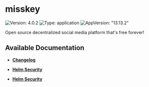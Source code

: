 # misskey

![Version: 4.0.2](https://img.shields.io/badge/Version-4.0.2-informational?style=flat-square) ![Type: application](https://img.shields.io/badge/Type-application-informational?style=flat-square) ![AppVersion: "13.13.2"](https://img.shields.io/badge/AppVersion-"13.13.2"-informational?style=flat-square)

Open source decentralized social media platform that's free forever!

## Available Documentation

- [**Changelog**](CHANGELOG)

- [**Helm Security**](container-security)

- [**Helm Security**](helm-security)

